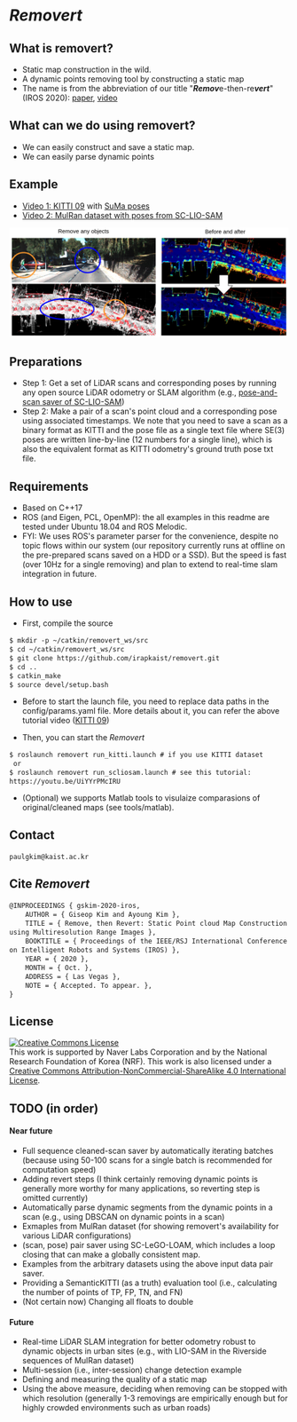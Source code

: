 # *Removert*

## What is removert?
- Static map construction in the wild. 
- A dynamic points removing tool by constructing a static map
- The name is from the abbreviation of our title "***Remov***e-then-re***vert***" (IROS 2020): [paper](https://irap.kaist.ac.kr/publications/gskim-2020-iros.pdf), [video](https://youtu.be/M9PEGi5fAq8)

## What can we do using removert? 
- We can easily construct and save a static map. 
- We can easily parse dynamic points 

## Example
- [Video 1: KITTI 09](https://youtu.be/V6OcdNVQRwg) with [SuMa poses](http://jbehley.github.io/projects/surfel_mapping/)
- [Video 2: MulRan dataset with poses from SC-LIO-SAM](https://youtu.be/UiYYrPMcIRU)
<p align="center"><img src="docs/removert.png" width=900></p>

## Preparations
- Step 1: Get a set of LiDAR scans and corresponding poses by running any open source LiDAR odometry or SLAM algorithm (e.g., [pose-and-scan saver of SC-LIO-SAM](https://github.com/gisbi-kim/SC-LIO-SAM#applications))
- Step 2: Make a pair of a scan's point cloud and a corresponding pose using associated timestamps. We note that you need to save a scan as a binary format as KITTI and the pose file as a single text file where SE(3) poses are written line-by-line (12 numbers for a single line), which is also the equivalent format as KITTI odometry's ground truth pose txt file.

## Requirements 
- Based on C++17
- ROS (and Eigen, PCL, OpenMP): the all examples in this readme are tested under Ubuntu 18.04 and ROS Melodic. 
- FYI: We uses ROS's parameter parser for the convenience, despite no topic flows within our system (our repository currently runs at offline on the pre-prepared scans saved on a HDD or a SSD). But the speed is fast (over 10Hz for a single removing) and plan to extend to real-time slam integration in future.

## How to use 
- First, compile the source 
```
$ mkdir -p ~/catkin/removert_ws/src
$ cd ~/catkin/removert_ws/src
$ git clone https://github.com/irapkaist/removert.git
$ cd ..
$ catkin_make
$ source devel/setup.bash
```
- Before to start the launch file, you need to replace data paths in the config/params.yaml file. More details about it, you can refer the above tutorial video ([KITTI 09](https://youtu.be/V6OcdNVQRwg))

- Then, you can start the *Removert*
```
$ roslaunch removert run_kitti.launch # if you use KITTI dataset 
 or
$ roslaunch removert run_scliosam.launch # see this tutorial: https://youtu.be/UiYYrPMcIRU

```

- (Optional) we supports Matlab tools to visulaize comparasions of original/cleaned maps (see tools/matlab).


## Contact 
```
paulgkim@kaist.ac.kr
```

## Cite *Removert*
```
@INPROCEEDINGS { gskim-2020-iros,
    AUTHOR = { Giseop Kim and Ayoung Kim },
    TITLE = { Remove, then Revert: Static Point cloud Map Construction using Multiresolution Range Images },
    BOOKTITLE = { Proceedings of the IEEE/RSJ International Conference on Intelligent Robots and Systems (IROS) },
    YEAR = { 2020 },
    MONTH = { Oct. },
    ADDRESS = { Las Vegas },
    NOTE = { Accepted. To appear. },
}
```

## License
 <a rel="license" href="http://creativecommons.org/licenses/by-nc-sa/4.0/"><img alt="Creative Commons License" style="border-width:0" src="https://i.creativecommons.org/l/by-nc-sa/4.0/88x31.png" /></a><br />This work is supported by Naver Labs Corporation and by the National Research Foundation of Korea (NRF). This work is also licensed under a <a rel="license" href="http://creativecommons.org/licenses/by-nc-sa/4.0/">Creative Commons Attribution-NonCommercial-ShareAlike 4.0 International License</a>.

## TODO (in order)
#### Near future 
- Full sequence cleaned-scan saver by automatically iterating batches (because using 50-100 scans for a single batch is recommended for computation speed)
- Adding revert steps (I think certainly removing dynamic points is generally more worthy for many applications, so reverting step is omitted currently)
- Automatically parse dynamic segments from the dynamic points in a scan (e.g., using DBSCAN on dynamic points in a scan)
- Exmaples from MulRan dataset (for showing removert's availability for various LiDAR configurations)  
- (scan, pose) pair saver using SC-LeGO-LOAM, which includes a loop closing that can make a globally consistent map.
- Examples from the arbitrary datasets using the above input data pair saver.
- Providing a SemanticKITTI (as a truth) evaluation tool (i.e., calculating the number of points of TP, FP, TN, and FN) 
- (Not certain now) Changing all floats to double

#### Future 
- Real-time LiDAR SLAM integration for better odometry robust to dynamic objects in urban sites (e.g., with LIO-SAM in the Riverside sequences of MulRan dataset)
- Multi-session (i.e., inter-session) change detection example
- Defining and measuring the quality of a static map
- Using the above measure, deciding when removing can be stopped with which resolution (generally 1-3 removings are empirically enough but for highly crowded environments such as urban roads) 
